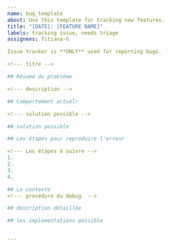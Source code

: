 ```yaml
---
name: bug_template
about: Use this template for tracking new features.
title: "[DATE]: [FEATURE NAME]"
labels: tracking issue, needs triage
assignees: Titiana-G

Issue tracker is **ONLY** used for reporting bugs.

<!--- titre -->

## Résumé du problème

<!--- description -->

## Comportement actuelr

<!--- solution possible -->

## solution possible

## Les étapes pour reproduire l'erreur 

<!--- Les étapes à suivre -->
1.
2.
3.
4.

## Le contexte
<!--- procédure du debug  -->

## description détaillée 

## les implementations possible


---
```




